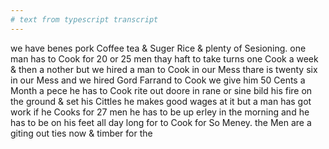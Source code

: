 ```yaml
---
# text from typescript transcript
---
```

we have benes pork Coffee tea & Suger Rice & plenty of Sesioning. one man has to Cook for 20 or 25 men thay haft to take turns one Cook a week & then a nother but we hired a man to Cook in our Mess  thare is twenty six in our Mess and we hired Gord Farrand to Cook  we give him 50 Cents a Month a pece  he has to Cook rite out doore in rane or sine  bild his fire on the ground & set his Cittles he makes good wages at it but a man has got work if he Cooks for 27 men he has to be up erley in the morning and he has to be on his feet all day long for to Cook for So Meney. the Men are a giting out ties now & timber for the